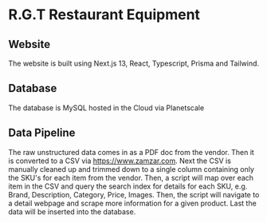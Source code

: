 # R.G.T Restaurant Equipment

## Website

The website is built using Next.js 13, React, Typescript, Prisma and Tailwind.

## Database

The database is MySQL hosted in the Cloud via Planetscale

## Data Pipeline

The raw unstructured data comes in as a PDF doc from the vendor. Then it is converted to a CSV via https://www.zamzar.com. Next the CSV is manually cleaned up and trimmed down to a single column containing only the SKU's for each item from the vendor. Then, a script will map over each item in the CSV and query the search index for details for each SKU, e.g. Brand, Description, Category, Price, Images. Then, the script will navigate to a detail webpage and scrape more information for a given product. Last the data will be inserted into the database.

